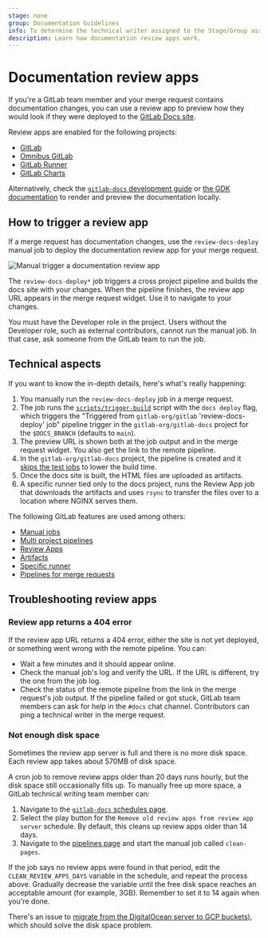 ```yaml
---
stage: none
group: Documentation Guidelines
info: To determine the technical writer assigned to the Stage/Group associated with this page, see https://about.gitlab.com/handbook/engineering/ux/technical-writing/#assignments
description: Learn how documentation review apps work.
---
```


# Documentation review apps

If you're a GitLab team member and your merge request contains documentation changes, you can use a review app to preview
how they would look if they were deployed to the [GitLab Docs site](https://docs.gitlab.com).

Review apps are enabled for the following projects:

- [GitLab](https://gitlab.com/gitlab-org/gitlab)
- [Omnibus GitLab](https://gitlab.com/gitlab-org/omnibus-gitlab)
- [GitLab Runner](https://gitlab.com/gitlab-org/gitlab-runner)
- [GitLab Charts](https://gitlab.com/gitlab-org/charts/gitlab)

Alternatively, check the [`gitlab-docs` development guide](https://gitlab.com/gitlab-org/gitlab-docs/blob/main/README.md#development-when-contributing-to-gitlab-documentation)
or [the GDK documentation](https://gitlab.com/gitlab-org/gitlab-development-kit/blob/main/doc/howto/gitlab_docs.md)
to render and preview the documentation locally.

## How to trigger a review app

If a merge request has documentation changes, use the `review-docs-deploy` manual job
to deploy the documentation review app for your merge request.

![Manual trigger a documentation review app](img/manual_build_docs.png)

The `review-docs-deploy*` job triggers a cross project pipeline and builds the
docs site with your changes. When the pipeline finishes, the review app URL
appears in the merge request widget. Use it to navigate to your changes.

You must have the Developer role in the project. Users without the Developer role, such
as external contributors, cannot run the manual job. In that case, ask someone from
the GitLab team to run the job.

## Technical aspects

If you want to know the in-depth details, here's what's really happening:

1. You manually run the `review-docs-deploy` job in a merge request.
1. The job runs the [`scripts/trigger-build`](https://gitlab.com/gitlab-org/gitlab/-/blob/master/scripts/trigger-build)
   script with the `docs deploy` flag, which triggers the "Triggered from `gitlab-org/gitlab` 'review-docs-deploy' job"
   pipeline trigger in the `gitlab-org/gitlab-docs` project for the `$DOCS_BRANCH` (defaults to `main`).
1. The preview URL is shown both at the job output and in the merge request
   widget. You also get the link to the remote pipeline.
1. In the `gitlab-org/gitlab-docs` project, the pipeline is created and it
   [skips the test jobs](https://gitlab.com/gitlab-org/gitlab-docs/blob/8d5d5c750c602a835614b02f9db42ead1c4b2f5e/.gitlab-ci.yml#L50-55)
   to lower the build time.
1. Once the docs site is built, the HTML files are uploaded as artifacts.
1. A specific runner tied only to the docs project, runs the Review App job
   that downloads the artifacts and uses `rsync` to transfer the files over
   to a location where NGINX serves them.

The following GitLab features are used among others:

- [Manual jobs](../../ci/jobs/job_control.md#create-a-job-that-must-be-run-manually)
- [Multi project pipelines](../../ci/pipelines/multi_project_pipelines.md)
- [Review Apps](../../ci/review_apps/index.md)
- [Artifacts](../../ci/yaml/index.md#artifacts)
- [Specific runner](../../ci/runners/runners_scope.md#prevent-a-specific-runner-from-being-enabled-for-other-projects)
- [Pipelines for merge requests](../../ci/pipelines/merge_request_pipelines.md)

## Troubleshooting review apps

### Review app returns a 404 error

If the review app URL returns a 404 error, either the site is not
yet deployed, or something went wrong with the remote pipeline. You can:

- Wait a few minutes and it should appear online.
- Check the manual job's log and verify the URL. If the URL is different, try the
  one from the job log.
- Check the status of the remote pipeline from the link in the merge request's job output.
  If the pipeline failed or got stuck, GitLab team members can ask for help in the `#docs`
  chat channel. Contributors can ping a technical writer in the merge request.

### Not enough disk space

Sometimes the review app server is full and there is no more disk space. Each review
app takes about 570MB of disk space.

A cron job to remove review apps older than 20 days runs hourly,
but the disk space still occasionally fills up. To manually free up more space,
a GitLab technical writing team member can:

1. Navigate to the [`gitlab-docs` schedules page](https://gitlab.com/gitlab-org/gitlab-docs/-/pipeline_schedules).
1. Select the play button for the `Remove old review apps from review app server`
   schedule. By default, this cleans up review apps older than 14 days.
1. Navigate to the [pipelines page](https://gitlab.com/gitlab-org/gitlab-docs/-/pipelines)
   and start the manual job called `clean-pages`.

If the job says no review apps were found in that period, edit the `CLEAN_REVIEW_APPS_DAYS`
variable in the schedule, and repeat the process above. Gradually decrease the variable
until the free disk space reaches an acceptable amount (for example, 3GB).
Remember to set it to 14 again when you're done.

There's an issue to [migrate from the DigitalOcean server to GCP buckets](https://gitlab.com/gitlab-org/gitlab-docs/-/issues/735)),
which should solve the disk space problem.
